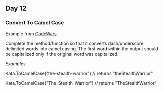 ## Day 12 ##
### Convert To Camel Case ###

Example from [CodeWars](https://www.codewars.com/kata/convert-string-to-camel-case)

Complete the method/function so that it converts dash/underscore delimited words into camel casing. 
The first word within the output should be capitalized only if the original word was capitalized.

_Examples_

Kata.ToCamelCase("the-stealth-warrior") // returns "theStealthWarrior"

Kata.ToCamelCase("The_Stealth_Warrior") // returns "TheStealthWarrior"
